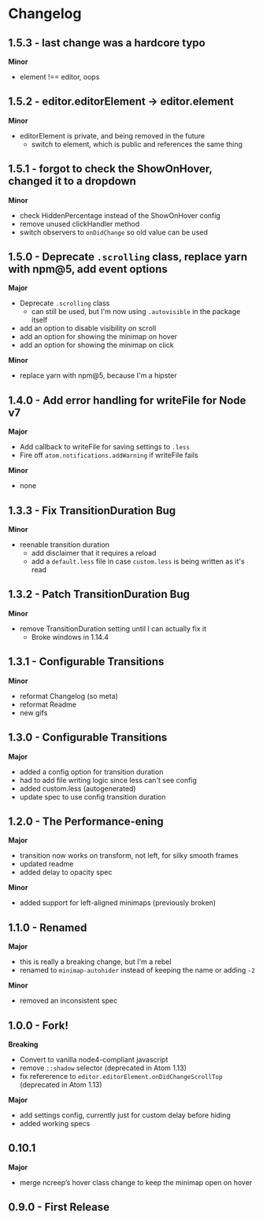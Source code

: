 # Changelog

## 1.5.3 - last change was a hardcore typo

**Minor**

- element !== editor, oops

## 1.5.2 - editor.editorElement -> editor.element

**Minor**

- editorElement is private, and being removed in the future
  - switch to element, which is public and references the same thing

## 1.5.1 - forgot to check the ShowOnHover, changed it to a dropdown

**Minor**

- check HiddenPercentage instead of the ShowOnHover config
- remove unused clickHandler method
- switch observers to `onDidChange` so old value can be used

## 1.5.0 - Deprecate `.scrolling` class, replace yarn with npm@5, add event options

**Major**

- Deprecate `.scrolling` class
  - can still be used, but I'm now using `.autovisible` in the package itself
- add an option to disable visibility on scroll
- add an option for showing the minimap on hover
- add an option for showing the minimap on click

**Minor**

- replace yarn with npm@5, because I'm a hipster

## 1.4.0 - Add error handling for writeFile for Node v7

**Major**

- Add callback to writeFile for saving settings to `.less`
- Fire off `atom.notifications.addWarning` if writeFile fails

**Minor**

- none

## 1.3.3 - Fix TransitionDuration Bug

**Minor**

- reenable transition duration
  - add disclaimer that it requires a reload
  - add a `default.less` file in case `custom.less` is being written as it's read

## 1.3.2 - Patch TransitionDuration Bug

**Minor**

- remove TransitionDuration setting until I can actually fix it
  - Broke windows in 1.14.4

## 1.3.1 - Configurable Transitions

**Minor**

- reformat Changelog (so meta)
- reformat Readme
- new gifs

## 1.3.0 - Configurable Transitions

**Major**

- added a config option for transition duration
- had to add file writing logic since less can't see config
- added custom.less (autogenerated)
- update spec to use config transition duration

## 1.2.0 - The Performance-ening

**Major**

- transition now works on transform, not left, for silky smooth frames
- updated readme
- added delay to opacity spec

**Minor**

- added support for left-aligned minimaps (previously broken)

## 1.1.0 - Renamed

**Major**

- this is really a breaking change, but I'm a rebel
- renamed to `minimap-autohider` instead of keeping the name or adding `-2`

**Minor**

- removed an inconsistent spec

## 1.0.0 - Fork!

**Breaking**

- Convert to vanilla node4-compliant javascript
- remove `::shadow` selector (deprecated in Atom 1.13)
- fix refererence to `editor.editorElement.onDidChangeScrollTop` (deprecated in Atom 1.13)

**Major**

- add settings config, currently just for custom delay before hiding
- added working specs

## 0.10.1

**Major**

- merge ncreep’s hover class change to keep the minimap open on hover

## 0.9.0 - First Release
